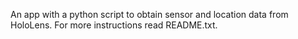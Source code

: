An app with a python script to obtain sensor and location data from HoloLens. 
For more instructions read README.txt.
